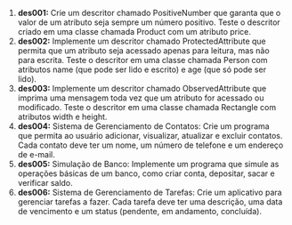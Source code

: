 1. **des001:** Crie um descritor chamado PositiveNumber que garanta que o valor de um atributo seja sempre um número positivo. Teste o descritor criado em uma classe chamada Product com um atributo price.
1. **des002:** Implemente um descritor chamado ProtectedAttribute que permita que um atributo seja acessado apenas para leitura, mas não para escrita. Teste o descritor em uma classe chamada Person com atributos name (que pode ser lido e escrito) e age (que só pode ser lido).
1. **des003:** Implemente um descritor chamado ObservedAttribute que imprima uma mensagem toda vez que um atributo for acessado ou modificado. Teste o descritor em uma classe chamada Rectangle com atributos width e height.
1. **des004:** Sistema de Gerenciamento de Contatos: Crie um programa que permita ao usuário adicionar, visualizar, atualizar e excluir contatos. Cada contato deve ter um nome, um número de telefone e um endereço de e-mail.
1. **des005:** Simulação de Banco: Implemente um programa que simule as operações básicas de um banco, como criar conta, depositar, sacar e verificar saldo.
1. **des006:** Sistema de Gerenciamento de Tarefas: Crie um aplicativo para gerenciar tarefas a fazer. Cada tarefa deve ter uma descrição, uma data de vencimento e um status (pendente, em andamento, concluída).